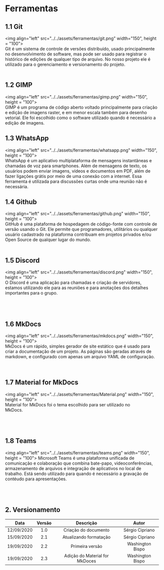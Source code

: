 # Ferramentas

## 1.1 Git
<img align="left" src="../../assets/ferramentas/git.png" width="150", height = "100">	
Git é um sistema de controle de versões distribuído, usado principalmente no desenvolvimento de software, mas pode ser usado para registrar o histórico de edições de qualquer tipo de arquivo. No nosso projeto ele é utilizado para o gerenciamento e versionamento do projeto.<br><br>

## 1.2 GIMP
<img align="left" src="../../assets/ferramentas/gimp.png" width="150", height = "100">	
GIMP é um programa de código aberto voltado principalmente para criação e edição de imagens raster, e em menor escala também para desenho vetorial. Ele foi escolhido como o software utilizado quando é necessário a edição de imagens.

## 1.3 WhatsApp
<img align="left" src="../../assets/ferramentas/whatsapp.png" width="150", height = "100">	
WhatsApp é um aplicativo multiplataforma de mensagens instantâneas e chamadas de voz para smartphones. Além de mensagens de texto, os usuários podem enviar imagens, vídeos e documentos em PDF, além de fazer ligações grátis por meio de uma conexão com a internet. Essa ferramenta é utilizada para discussões curtas onde uma reunião não é necessária.

## 1.4 Github
<img align="left" src="../../assets/ferramentas/github.png" width="150", height = "100">	
GitHub é uma plataforma de hospedagem de código-fonte com controle de versão usando o Git. Ele permite que programadores, utilitários ou qualquer usuário cadastrado na plataforma contribuam em projetos privados e/ou Open Source de qualquer lugar do mundo. ⠀⠀⠀⠀⠀⠀⠀⠀⠀⠀⠀ ⠀⠀⠀⠀⠀⠀⠀ ⠀⠀ ⠀⠀⠀⠀⠀⠀  ⠀⠀⠀⠀⠀⠀⠀ ⠀⠀⠀⠀⠀⠀⠀

## 1.5 Discord
<img align="left" src="../../assets/ferramentas/discord.png" width="150", height = "100">	
O Discord é uma aplicação para chamadas e criação de servidores, estamos utilizando ele para as reuniões e para anotações dos detalhes importantes para o grupo.⠀⠀⠀⠀⠀⠀⠀ ⠀⠀ ⠀⠀⠀⠀⠀⠀  ⠀⠀⠀⠀⠀⠀⠀ ⠀⠀⠀⠀⠀⠀⠀⠀⠀⠀⠀⠀⠀⠀ ⠀⠀ ⠀⠀⠀⠀⠀⠀  ⠀⠀⠀⠀⠀⠀⠀ ⠀⠀⠀⠀⠀⠀⠀⠀⠀⠀⠀⠀⠀⠀ ⠀⠀ ⠀⠀⠀⠀⠀⠀  ⠀⠀⠀⠀⠀⠀⠀ ⠀⠀⠀⠀⠀⠀⠀⠀⠀⠀⠀⠀⠀⠀ ⠀⠀ ⠀⠀⠀⠀⠀⠀  ⠀⠀⠀⠀⠀⠀⠀ ⠀⠀⠀⠀⠀⠀⠀

## 1.6 MkDocs
<img align="left" src="../../assets/ferramentas/mkdocs.png" width="150", height = "100">	
MkDocs é um rápido, simples gerador de site estático que é usado para criar a documentação de um projeto. As páginas são geradas através de markdown, e configurado com apenas um arquivo YAML de configuração.<br><br><br>

## 1.7 Material for MkDocs
<img align="left" src="../../assets/ferramentas/Material.png" width="150", height = "100">	
Material for MkDocs foi o tema escolhido para ser utilizado no MkDocs.⠀⠀⠀⠀⠀⠀ ⠀⠀ ⠀⠀⠀⠀⠀⠀  ⠀⠀⠀⠀⠀⠀⠀ ⠀⠀⠀⠀⠀⠀⠀⠀⠀⠀⠀⠀⠀⠀ ⠀⠀ ⠀⠀⠀⠀⠀⠀  ⠀⠀⠀⠀⠀⠀⠀ ⠀⠀⠀⠀⠀⠀⠀⠀⠀⠀⠀⠀⠀⠀ ⠀⠀ ⠀⠀⠀⠀⠀⠀  ⠀⠀⠀⠀⠀⠀⠀⠀⠀⠀⠀⠀ ⠀⠀ ⠀⠀⠀⠀⠀⠀  ⠀⠀⠀⠀⠀⠀⠀ ⠀⠀⠀⠀⠀⠀⠀⠀⠀⠀⠀⠀⠀⠀ ⠀⠀ ⠀⠀⠀⠀⠀⠀  ⠀⠀⠀⠀⠀⠀⠀ ⠀⠀⠀⠀⠀⠀⠀⠀⠀⠀⠀⠀⠀⠀ ⠀⠀ ⠀⠀⠀⠀⠀⠀  ⠀⠀⠀⠀⠀⠀

## 1.8 Teams
<img align="left" src="../../assets/ferramentas/teams.png" width="150", height = "100">	
Microsoft Teams é uma plataforma unificada de comunicação e colaboração que combina bate-papo, videoconferências, armazenamento de arquivos e integração de aplicativos no local de trabalho. Está sendo utilizado para quando é necessário a gravação de contéudo para apresentações.<br><br><br><br>


## 2. Versionamento

|Data|Versão|Descrição|Autor|
|:-:|:-:|:-:|:-:|
|12/09/2020|1.0|Criação do documento|Sérgio Cipriano|
|15/09/2020|2.1|Atualizando formatação|Sérgio Cipriano|
|19/09/2020|2.2|Primeira versão| Washington Bispo|
|19/09/2020|2.3|Adição do Material for MkDoces| Washington Bispo|
